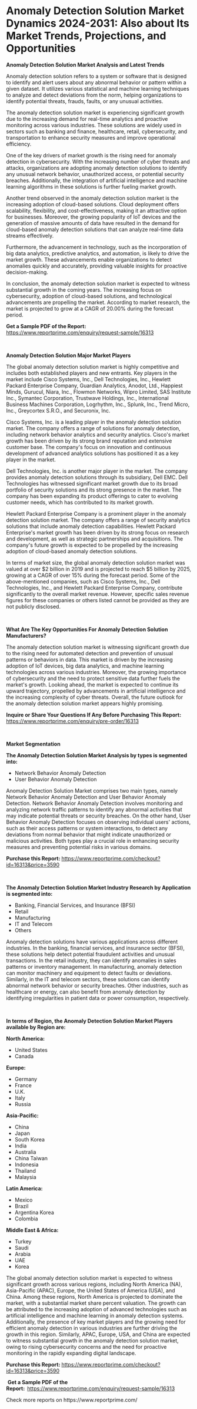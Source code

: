 <p><h1>Anomaly Detection Solution Market Dynamics 2024-2031: Also about Its Market Trends, Projections, and Opportunities</h1></p><p><strong>Anomaly Detection Solution Market Analysis and Latest Trends</strong></p>
<p><p>Anomaly detection solution refers to a system or software that is designed to identify and alert users about any abnormal behavior or pattern within a given dataset. It utilizes various statistical and machine learning techniques to analyze and detect deviations from the norm, helping organizations to identify potential threats, frauds, faults, or any unusual activities.</p><p>The anomaly detection solution market is experiencing significant growth due to the increasing demand for real-time analytics and proactive monitoring across various industries. These solutions are widely used in sectors such as banking and finance, healthcare, retail, cybersecurity, and transportation to enhance security measures and improve operational efficiency.</p><p>One of the key drivers of market growth is the rising need for anomaly detection in cybersecurity. With the increasing number of cyber threats and attacks, organizations are adopting anomaly detection solutions to identify any unusual network behavior, unauthorized access, or potential security breaches. Additionally, the integration of artificial intelligence and machine learning algorithms in these solutions is further fueling market growth.</p><p>Another trend observed in the anomaly detection solution market is the increasing adoption of cloud-based solutions. Cloud deployment offers scalability, flexibility, and cost-effectiveness, making it an attractive option for businesses. Moreover, the growing popularity of IoT devices and the generation of massive amounts of data have resulted in the demand for cloud-based anomaly detection solutions that can analyze real-time data streams effectively.</p><p>Furthermore, the advancement in technology, such as the incorporation of big data analytics, predictive analytics, and automation, is likely to drive the market growth. These advancements enable organizations to detect anomalies quickly and accurately, providing valuable insights for proactive decision-making.</p><p>In conclusion, the anomaly detection solution market is expected to witness substantial growth in the coming years. The increasing focus on cybersecurity, adoption of cloud-based solutions, and technological advancements are propelling the market. According to market research, the market is projected to grow at a CAGR of 20.00% during the forecast period.</p></p>
<p><strong>Get a Sample PDF of the Report:&nbsp;</strong> <a href="https://www.reportprime.com/enquiry/request-sample/16313">https://www.reportprime.com/enquiry/request-sample/16313</a></p>
<p>&nbsp;</p>
<p><strong>Anomaly Detection Solution Major Market Players</strong></p>
<p><p>The global anomaly detection solution market is highly competitive and includes both established players and new entrants. Key players in the market include Cisco Systems, Inc., Dell Technologies, Inc., Hewlett Packard Enterprise Company, Guardian Analytics, Anodot, Ltd., Happiest Minds, Gurucul, Niara, Inc., Flowmon Networks, Wipro Limited, SAS Institute Inc., Symantec Corporation, Trustwave Holdings, Inc., International Business Machines Corporation, Logrhythm, Inc., Splunk, Inc., Trend Micro, Inc., Greycortex S.R.O., and Securonix, Inc.</p><p>Cisco Systems, Inc. is a leading player in the anomaly detection solution market. The company offers a range of solutions for anomaly detection, including network behavior analytics and security analytics. Cisco's market growth has been driven by its strong brand reputation and extensive customer base. The company's focus on innovation and continuous development of advanced analytics solutions has positioned it as a key player in the market. </p><p>Dell Technologies, Inc. is another major player in the market. The company provides anomaly detection solutions through its subsidiary, Dell EMC. Dell Technologies has witnessed significant market growth due to its broad portfolio of security solutions and its strong presence in the market. The company has been expanding its product offerings to cater to evolving customer needs, which has contributed to its market growth.</p><p>Hewlett Packard Enterprise Company is a prominent player in the anomaly detection solution market. The company offers a range of security analytics solutions that include anomaly detection capabilities. Hewlett Packard Enterprise's market growth has been driven by its strong focus on research and development, as well as strategic partnerships and acquisitions. The company's future growth is expected to be propelled by the increasing adoption of cloud-based anomaly detection solutions.</p><p>In terms of market size, the global anomaly detection solution market was valued at over $2 billion in 2019 and is projected to reach $5 billion by 2025, growing at a CAGR of over 15% during the forecast period. Some of the above-mentioned companies, such as Cisco Systems, Inc., Dell Technologies, Inc., and Hewlett Packard Enterprise Company, contribute significantly to the overall market revenue. However, specific sales revenue figures for these companies or others listed cannot be provided as they are not publicly disclosed.</p></p>
<p>&nbsp;</p>
<p><strong>What Are The Key Opportunities For Anomaly Detection Solution Manufacturers?</strong></p>
<p><p>The anomaly detection solution market is witnessing significant growth due to the rising need for automated detection and prevention of unusual patterns or behaviors in data. This market is driven by the increasing adoption of IoT devices, big data analytics, and machine learning technologies across various industries. Moreover, the growing importance of cybersecurity and the need to protect sensitive data further fuels the market's growth. Looking ahead, the market is expected to continue its upward trajectory, propelled by advancements in artificial intelligence and the increasing complexity of cyber threats. Overall, the future outlook for the anomaly detection solution market appears highly promising.</p></p>
<p><strong>Inquire or Share Your Questions If Any Before Purchasing This Report:</strong> <a href="https://www.reportprime.com/enquiry/pre-order/16313">https://www.reportprime.com/enquiry/pre-order/16313</a></p>
<p>&nbsp;</p>
<p><strong>Market Segmentation</strong></p>
<p><strong>The Anomaly Detection Solution Market Analysis by types is segmented into:</strong></p>
<p><ul><li>Network Behavior Anomaly Detection</li><li>User Behavior Anomaly Detection</li></ul></p>
<p><p>Anomaly Detection Solution Market comprises two main types, namely Network Behavior Anomaly Detection and User Behavior Anomaly Detection. Network Behavior Anomaly Detection involves monitoring and analyzing network traffic patterns to identify any abnormal activities that may indicate potential threats or security breaches. On the other hand, User Behavior Anomaly Detection focuses on observing individual users' actions, such as their access patterns or system interactions, to detect any deviations from normal behavior that might indicate unauthorized or malicious activities. Both types play a crucial role in enhancing security measures and preventing potential risks in various domains.</p></p>
<p><strong>Purchase this Report:&nbsp;</strong><a href="https://www.reportprime.com/checkout?id=16313&price=3590">https://www.reportprime.com/checkout?id=16313&price=3590</a></p>
<p>&nbsp;</p>
<p><strong>The Anomaly Detection Solution Market Industry Research by Application is segmented into:</strong></p>
<p><ul><li>Banking, Financial Services, and Insurance (BFSI)</li><li>Retail</li><li>Manufacturing</li><li>IT and Telecom</li><li>Others</li></ul></p>
<p><p>Anomaly detection solutions have various applications across different industries. In the banking, financial services, and insurance sector (BFSI), these solutions help detect potential fraudulent activities and unusual transactions. In the retail industry, they can identify anomalies in sales patterns or inventory management. In manufacturing, anomaly detection can monitor machinery and equipment to detect faults or deviations. Similarly, in the IT and telecom sectors, these solutions can identify abnormal network behavior or security breaches. Other industries, such as healthcare or energy, can also benefit from anomaly detection by identifying irregularities in patient data or power consumption, respectively.</p></p>
<p>&nbsp;</p>
<p><strong>In terms of Region, the Anomaly Detection Solution Market Players available by Region are:</strong></p>
<p>
    <p> <strong> North America: </strong>
        <ul>
            <li>United States</li>
            <li>Canada</li>
        </ul>
        </p> 
    <p> <strong> Europe: </strong>
        <ul>
            <li>Germany</li>
            <li>France</li>
            <li>U.K.</li>
            <li>Italy</li>
            <li>Russia</li>
        </ul>
        </p> 
    <p> <strong> Asia-Pacific: </strong>
        <ul>
            <li>China</li>
            <li>Japan</li>
            <li>South Korea</li>
            <li>India</li>
            <li>Australia</li>
            <li>China Taiwan</li>
            <li>Indonesia</li>
            <li>Thailand</li>
            <li>Malaysia</li>
        </ul>
        </p> 
    <p> <strong> Latin America: </strong>
        <ul>
            <li>Mexico</li>
            <li>Brazil</li>
            <li>Argentina Korea</li>
            <li>Colombia</li>
        </ul>
        </p> 
    <p> <strong> Middle East & Africa: </strong>
        <ul>
            <li>Turkey</li>
            <li>Saudi</li>
            <li>Arabia</li>
            <li>UAE</li>
            <li>Korea</li>
        </ul>
    </p>
    </p>
<p><p>The global anomaly detection solution market is expected to witness significant growth across various regions, including North America (NA), Asia-Pacific (APAC), Europe, the United States of America (USA), and China. Among these regions, North America is projected to dominate the market, with a substantial market share percent valuation. The growth can be attributed to the increasing adoption of advanced technologies such as artificial intelligence and machine learning in anomaly detection systems. Additionally, the presence of key market players and the growing need for efficient anomaly detection in various industries are further driving the growth in this region. Similarly, APAC, Europe, USA, and China are expected to witness substantial growth in the anomaly detection solution market, owing to rising cybersecurity concerns and the need for proactive monitoring in the rapidly expanding digital landscape.</p></p>
<p><strong>Purchase this Report: </strong><a href="https://www.reportprime.com/checkout?id=16313&price=3590">https://www.reportprime.com/checkout?id=16313&price=3590</a></p>
<p>&nbsp;<strong>Get a Sample PDF of the Report:&nbsp;&nbsp;</strong><a href="https://www.reportprime.com/enquiry/request-sample/16313">https://www.reportprime.com/enquiry/request-sample/16313</a></p>
<p><strong></strong></p>
<p>Check more reports on https://www.reportprime.com/</p>